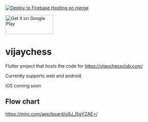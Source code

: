 [![Deploy to Firebase Hosting on merge](https://github.com/prolificcoder/vijaychess/actions/workflows/firebase-hosting-merge.yml/badge.svg)](https://github.com/prolificcoder/vijaychess/actions/workflows/firebase-hosting-merge.yml) 

<a href='https://play.google.com/store/apps/details?id=com.malugu.vijaychess&hl=en_US&gl=US&pcampaignid=pcampaignidMKT-Other-global-all-co-prtnr-py-PartBadge-Mar2515-1'><img alt='Get it on Google Play' height=60 width=150 src='https://play.google.com/intl/en_us/badges/static/images/badges/en_badge_web_generic.png'/></a>

# vijaychess

Flutter project that hosts the code for <https://vijaychessclub.com/>

Currently supports web and android.

iOS coming soon


## Flow chart
https://miro.com/app/board/o9J_l5gYZAE=/

